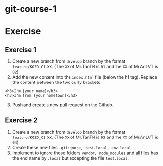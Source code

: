 # git-course-1
# Exercise
## Exercise 1
1. Create a new branch from `develop` branch by the format `feature/KOZO_C1-XX`.
   (The `XX` of Mr.TanTH is `01` and the `XX` of Mr.AnLVT is `02`)
2. Add the new content into the `index.html` file (below the h1 tag). Replace the content between the two curly brackets.

```
<h3>I'm {your name}</h3>
<h3>I'm from {your hometown}</h3>
```
3. Push and create a new pull request on the Github.

## Exercise 2
1. Create a new branch from `develop` branch by the format `feature/KOZO_C1-XX`.
   (The `XX` of Mr.TanTH is `03` and the `XX` of Mr.AnLVT is `04`)
2. Create these new files `.gitignore, test.local, env.local`.
3. Implement to ignore these folders `vendor, node_modules` and all files has the end name by `.local` but excepting the file `test.local`.